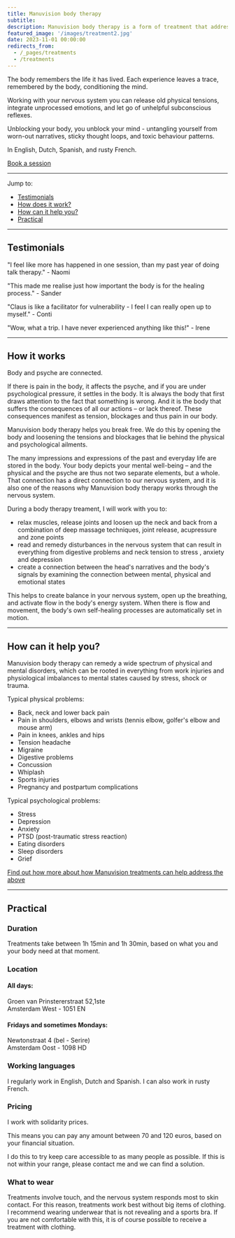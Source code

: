 ```yaml
---
title: Manuvision body therapy
subtitle: 
description: Manuvision body therapy is a form of treatment that addresses physical and psychological disorders through the body. We release the tension behind the body's symptoms, create balance in the nervous system, and kickstart the body's natural healing processes. In English, Dutch, Spanish, and rusty French.
featured_image: '/images/treatment2.jpg'
date: 2023-11-01 00:00:00
redirects_from:
  - /_pages/treatments
  - /treatments
---
```


The body remembers the life it has lived.
Each experience leaves a trace, remembered by the body, conditioning the mind.

Working with your nervous system you can release old physical tensions, integrate unprocessed emotions, and let go of unhelpful subconscious reflexes.

Unblocking your body, you unblock your mind - untangling yourself from worn-out narratives, sticky thought loops, and toxic behaviour patterns.

In English, Dutch, Spanish, and rusty French.

<a href="/contact" class="button button--large">Book a session</a>

---

Jump to:
* [Testimonials](#testimonials)
* [How does it work?](#how-it-works)
* [How can it help you?](#how-can-it-help-you)
* [Practical](#practical)

---

## Testimonials

"I feel like more has happened in one session, than my past year of doing talk therapy." -  Naomi

"This made me realise just how important the body is for the healing process." - Sander

"Claus is like a facilitator for vulnerability - I feel I can really open up to myself." - Conti

"Wow, what a trip. I have never experienced anything like this!" - Irene

---

## How it works

Body and psyche are connected.

If there is pain in the body, it affects the psyche, and if you are under psychological pressure, it settles in the body.
It is always the body that first draws attention to the fact that something is wrong.
And it is the body that suffers the consequences of all our actions – or lack thereof.
These consequences manifest as tension, blockages and thus pain in our body.

Manuvision body therapy helps you break free.
We do this by opening the body and loosening the tensions and blockages that lie behind the physical and psychological ailments.

The many impressions and expressions of the past and everyday life are stored in the body.
Your body depicts your mental well-being – and the physical and the psyche are thus not two separate elements, but a whole.
That connection has a direct connection to our nervous system, and it is also one of the reasons why Manuvision body therapy works through the nervous system.

During a body therapy treament, I will work with you to:

* relax muscles, release joints and loosen up the neck and back from a combination of deep massage techniques, joint release, acupressure and zone points
* read and remedy disturbances in the nervous system that can result in everything from digestive problems and neck tension to stress , anxiety and depression
* create a connection between the head's narratives and the body's signals by examining the connection between mental, physical and emotional states

This helps to create balance in your nervous system, open up the breathing, and activate flow in the body's energy system. When there is flow and movement, the body's own self-healing processes are automatically set in motion.

---

## How can it help you?

Manuvision body therapy can remedy a wide spectrum of physical and mental disorders, which can be rooted in everything from work injuries and physiological imbalances to mental states caused by stress, shock or trauma.

Typical physical problems:

* Back, neck and lower back pain
* Pain in shoulders, elbows and wrists (tennis elbow, golfer's elbow and mouse arm)
* Pain in knees, ankles and hips
* Tension headache
* Migraine
* Digestive problems
* Concussion
* Whiplash
* Sports injuries
* Pregnancy and postpartum complications

Typical psychological problems:

* Stress
* Depression
* Anxiety
* PTSD (post-traumatic stress reaction)
* Eating disorders
* Sleep disorders
* Grief

[Find out how more about how Manuvision treatments can help address the above](https://manuvision-dk.translate.goog/hvad-kan-kropsterapi-hjaelpe-med/?_x_tr_sl=da&_x_tr_tl=en&_x_tr_hl=en-US&_x_tr_pto=wapp)

---

## Practical

### Duration

Treatments take between 1h 15min and 1h 30min, based on what you and your body need at that moment. 

### Location 

#### All days:

Groen van Prinstererstraat 52,1ste  
Amsterdam West - 1051 EN

#### Fridays and sometimes Mondays:

Newtonstraat 4 (bel - Serire)  
Amsterdam Oost - 1098 HD

### Working languages

I regularly work in English, Dutch and Spanish.
I can also work in rusty French.

### Pricing

I work with solidarity prices.

This means you can pay any amount between 70 and 120 euros, based on your financial situation.

I do this to try keep care accessible to as many people as possible.
If this is not within your range, please contact me and we can find a solution.

### What to wear

Treatments involve touch, and the nervous system responds most to skin contact.
For this reason, treatments work best without big items of clothing.
I recommend wearing underwear that is not revealing and a sports bra.
If you are not comfortable with this, it is of course possible to receive a treatment with clothing.
